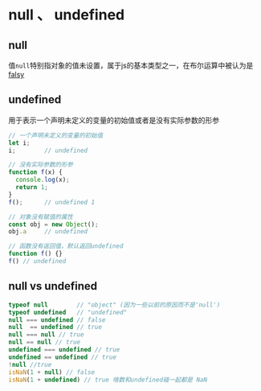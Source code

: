 # null 、 undefined

## null

值`null`特别指对象的值未设置，属于js的基本类型之一，在布尔运算中被认为是[falsy](https://developer.mozilla.org/zh-CN/docs/Glossary/Falsy)

## undefined

用于表示一个声明未定义的变量的初始值或者是没有实际参数的形参

```js
// 一个声明未定义的变量的初始值
let i;
i;        // undefined

// 没有实际参数的形参
function f(x) {
  console.log(x);
  return 1;
}
f();      // undefined 1

// 对象没有赋值的属性
const obj = new Object();
obj.a     // undefined

// 函数没有返回值，默认返回undefined
function f() {}
f() // undefined
```

## null vs undefined

```js
typeof null        // "object" (因为一些以前的原因而不是'null')
typeof undefined   // "undefined"
null === undefined // false
null  == undefined // true
null === null // true
null == null // true
undefined === undefined // true
undefined == undefined // true
!null //true
isNaN(1 + null) // false
isNaN(1 + undefined) // true 啥数和undefined碰一起都是 NaN
```
